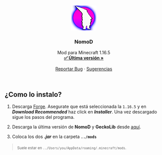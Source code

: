<br />
<p align="center">
  <a href="https://github.com/adrilasar/NomoD">
    <img src="src/main/resources/logo.png" alt="Logo" width="80" height="80">
  </a>

  <h3 align="center">NomoD</h3>

  <p align="center">
    Mod para Minecraft 1.16.5
    <br />
    <a href="https://github.com/Rover656/EnderIO-Rewrite/wiki"><strong>✅ Última versión »</strong></a>
    <br />
    <br />
    <a href="https://github.com/adrilasar/NomoD/issues/new?assignees=adrilasar&labels=bug&template=bug_report.md&title=Bug%3A+%3Cescribe+titulo%3E">Reportar Bug</a>
    ·
    <a href="https://github.com/adrilasar/NomoD/issues/new?assignees=adrilasar%2C+DaniC606&labels=nueva+funcion&template=feature_request.md&title=Petici%C3%B3n%3A+%3Cescribe+titulo%3E">Sugerencias</a>
  </p>
</p>
<br/>

## ¿Como lo instalo?
</summary>

1. Descarga [Forge](https://files.minecraftforge.net/net/minecraftforge/forge/index_1.16.5.html). Asegurate que está seleccionada la `1.16.5` y en _**Download Recommended**_ haz click en _**Installer**_. Una vez descargado sigue los pasos del programa.

3. Descarga la última versión de **NomoD** y **GeckoLib** desde [aquí](https://github.com/adrilasar/NomoD/releases/latest).

4. Coloca los dos _**.jar**_ en la carpeta **`../mods`**
><sub>Suele estar en `../Users/you/AppData/roaming/.minecraft/mods`.</sub>
